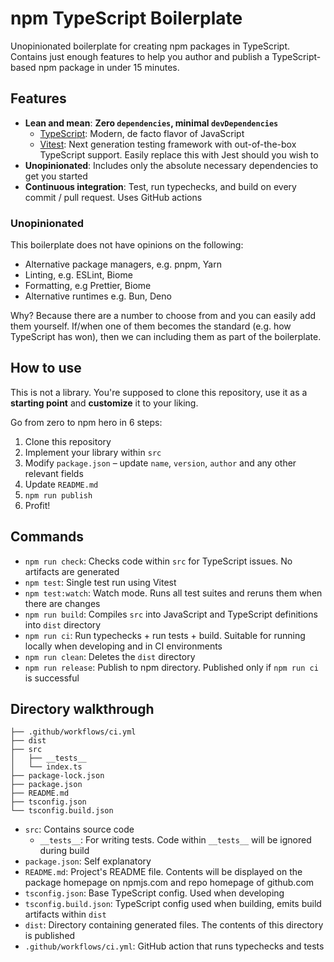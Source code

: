 # npm TypeScript Boilerplate

Unopinionated boilerplate for creating npm packages in TypeScript. Contains just enough features to help you author and publish a TypeScript-based npm package in under 15 minutes.

## Features

- **Lean and mean**: **Zero `dependencies`, minimal `devDependencies`**
  - [TypeScript](https://www.typescriptlang.org/): Modern, de facto flavor of JavaScript
  - [Vitest](https://vitest.dev/): Next generation testing framework with out-of-the-box TypeScript support. Easily replace this with Jest should you wish to
- **Unopinionated**: Includes only the absolute necessary dependencies to get you started
- **Continuous integration**: Test, run typechecks, and build on every commit / pull request. Uses GitHub actions

### Unopinionated

This boilerplate does not have opinions on the following:

- Alternative package managers, e.g. pnpm, Yarn
- Linting, e.g. ESLint, Biome
- Formatting, e.g Prettier, Biome
- Alternative runtimes e.g. Bun, Deno

Why? Because there are a number to choose from and you can easily add them yourself. If/when one of them becomes the standard (e.g. how TypeScript has won), then we can including them as part of the boilerplate.

## How to use

This is not a library. You're supposed to clone this repository, use it as a **starting point** and **customize** it to your liking.

Go from zero to npm hero in 6 steps:

1. Clone this repository
2. Implement your library within `src`
3. Modify `package.json` – update `name`, `version`, `author` and any other relevant fields
4. Update `README.md`
5. `npm run publish`
6. Profit!

## Commands

- `npm run check`: Checks code within `src` for TypeScript issues. No artifacts are generated
- `npm test`: Single test run using Vitest
- `npm test:watch`: Watch mode. Runs all test suites and reruns them when there are changes
- `npm run build`: Compiles `src` into JavaScript and TypeScript definitions into `dist` directory
- `npm run ci`: Run typechecks + run tests + build. Suitable for running locally when developing and in CI environments
- `npm run clean`: Deletes the `dist` directory
- `npm run release`: Publish to npm directory. Published only if `npm run ci` is successful

## Directory walkthrough

```
├── .github/workflows/ci.yml
├── dist
├── src
│   ├── __tests__
│   └── index.ts
├── package-lock.json
├── package.json
├── README.md
├── tsconfig.json
└── tsconfig.build.json
```

- `src`: Contains source code
  - `__tests__`: For writing tests. Code within `__tests__` will be ignored during build
- `package.json`: Self explanatory
- `README.md`: Project's README file. Contents will be displayed on the package homepage on npmjs.com and repo homepage of github.com
- `tsconfig.json`: Base TypeScript config. Used when developing
- `tsconfig.build.json`: TypeScript config used when building, emits build artifacts within `dist`
- `dist`: Directory containing generated files. The contents of this directory is published
- `.github/workflows/ci.yml`: GitHub action that runs typechecks and tests
